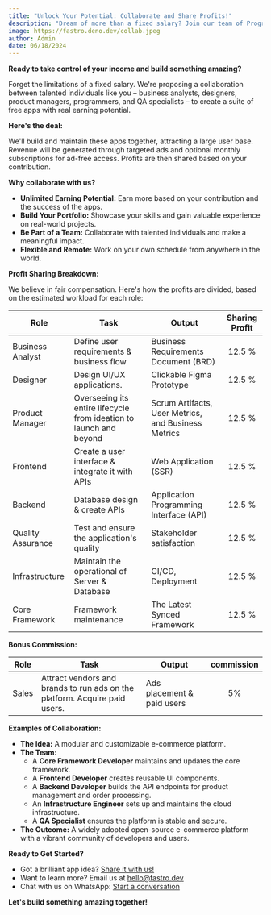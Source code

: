 ```yaml
---
title: "Unlock Your Potential: Collaborate and Share Profits!"
description: "Dream of more than a fixed salary? Join our team of Programmers, Business Analysts, and Designers to build amazing apps and share the profits! Discover a winning profit-sharing strategy that fuels team success."
image: https://fastro.deno.dev/collab.jpeg
author: Admin
date: 06/18/2024
---
```


**Ready to take control of your income and build something amazing?**

Forget the limitations of a fixed salary. We're proposing a collaboration
between talented individuals like you – business analysts, designers, product
managers, programmers, and QA specialists – to create a suite of free apps with
real earning potential.

**Here's the deal:**

We'll build and maintain these apps together, attracting a large user base.
Revenue will be generated through targeted ads and optional monthly
subscriptions for ad-free access. Profits are then shared based on your
contribution.

**Why collaborate with us?**

- **Unlimited Earning Potential:** Earn more based on your contribution and the
  success of the apps.
- **Build Your Portfolio:** Showcase your skills and gain valuable experience on
  real-world projects.
- **Be Part of a Team:** Collaborate with talented individuals and make a
  meaningful impact.
- **Flexible and Remote:** Work on your own schedule from anywhere in the world.

**Profit Sharing Breakdown:**

We believe in fair compensation. Here's how the profits are divided, based on
the estimated workload for each role:

| Role              | Task                                                               | Output                                              | Sharing Profit |
| ----------------- | ------------------------------------------------------------------ | --------------------------------------------------- | :------------: |
| Business Analyst  | Define user requirements & business flow                           | Business Requirements Document (BRD)                |     12.5 %     |
| Designer          | Design UI/UX applications.                                         | Clickable Figma Prototype                           |     12.5 %     |
| Product Manager   | Overseeing its entire lifecycle from ideation to launch and beyond | Scrum Artifacts, User Metrics, and Business Metrics |     12.5 %     |
| Frontend          | Create a user interface & integrate it with APIs                   | Web Application (SSR)                               |     12.5 %     |
| Backend           | Database design & create APIs                                      | Application Programming Interface (API)             |     12.5 %     |
| Quality Assurance | Test and ensure the application's quality                          | Stakeholder satisfaction                            |     12.5 %     |
| Infrastructure    | Maintain the operational of Server & Database                      | CI/CD, Deployment                                   |     12.5 %     |
| Core Framework    | Framework maintenance                                              | The Latest Synced Framework                         |     12.5 %     |

**Bonus Commission:**

| Role  | Task                                                                       | Output                     | commission |
| ----- | -------------------------------------------------------------------------- | -------------------------- | :--------: |
| Sales | Attract vendors and brands to run ads on the platform. Acquire paid users. | Ads placement & paid users |     5%     |

**Examples of Collaboration:**

- **The Idea:** A modular and customizable e-commerce platform.
- **The Team:**
  - A **Core Framework Developer** maintains and updates the core framework.
  - A **Frontend Developer** creates reusable UI components.
  - A **Backend Developer** builds the API endpoints for product management and
    order processing.
  - An **Infrastructure Engineer** sets up and maintains the cloud
    infrastructure.
  - A **QA Specialist** ensures the platform is stable and secure.
- **The Outcome:** A widely adopted open-source e-commerce platform with a
  vibrant community of developers and users.

**Ready to Get Started?**

- Got a brilliant app idea?
  [Share it with us!](https://github.com/fastrodev/feedback/issues/new)
- Want to learn more? Email us at [hello@fastro.dev](mailto:hello@fastro.dev)
- Chat with us on WhatsApp:
  [Start a conversation](https://api.whatsapp.com/send?phone=628121619781)

**Let's build something amazing together!**
